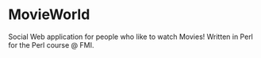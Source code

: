 # MovieWorld
Social Web application for people who like to watch Movies! Written in Perl for the Perl course @ FMI.
